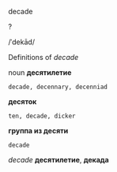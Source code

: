 decade

?

/ˈdekād/

Definitions of _decade_

noun
**десятилетие**

    decade, decennary, decenniad
**десяток**

    ten, decade, dicker
**группа из десяти**

    decade

_decade_
**десятилетие**, **декада**